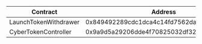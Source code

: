 | Contract              | Address                                    |
| --------------------- | ------------------------------------------ |
| LaunchTokenWithdrawer | 0x849492289cdc1dca4c14fd7562da1b9a55dd8378 |
| CyberTokenController  | 0x9a9d5a29206dde4f70825032df32333de5f63921 |
